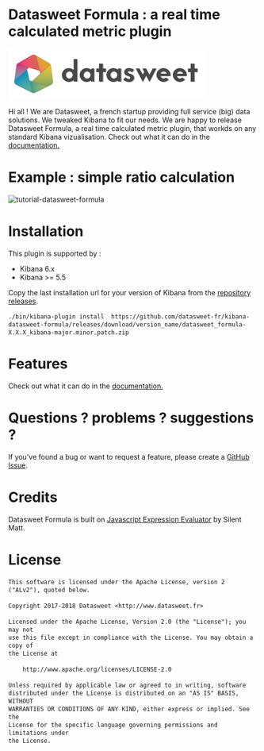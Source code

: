 # Datasweet Formula : a real time calculated metric plugin

[![datasweet-logo](docs/img/datasweet.png)](http://www.datasweet.fr)

Hi all !
We are Datasweet, a french startup providing full service (big) data solutions. We tweaked Kibana to fit our needs. We are happy to release Datasweet Formula, a real time calculated metric plugin, that workds on any standard Kibana vizualisation. Check out what it can do in the [documentation.](http://www.datasweet.fr/datasweet-formula.html)

# Example : simple ratio calculation

![tutorial-datasweet-formula](docs/img/tutorial-datasweet-formula.gif)

# Installation
This plugin is supported by : 
 - Kibana 6.x
 - Kibana >= 5.5

Copy the last installation url for your version of Kibana from the [repository releases](https://github.com/datasweet-fr/kibana-datasweet-formula/releases/latest).
```
./bin/kibana-plugin install  https://github.com/datasweet-fr/kibana-datasweet-formula/releases/download/version_name/datasweet_formula-X.X.X_kibana-major.minor.patch.zip
```
# Features
Check out what it can do in the [documentation.](http://www.datasweet.fr/datasweet-formula.html)

# Questions ? problems ? suggestions ?
If you've found a bug or want to request a feature, please create a [GitHub Issue](https://github.com/datasweet-fr/kibana-datasweet-formula/issues/new).

# Credits
Datasweet Formula is built on [Javascript Expression Evaluator](https://silentmatt.com/javascript-expression-evaluator/) by Silent Matt.

# License
```
This software is licensed under the Apache License, version 2 ("ALv2"), quoted below.

Copyright 2017-2018 Datasweet <http://www.datasweet.fr>

Licensed under the Apache License, Version 2.0 (the "License"); you may not
use this file except in compliance with the License. You may obtain a copy of
the License at

    http://www.apache.org/licenses/LICENSE-2.0

Unless required by applicable law or agreed to in writing, software
distributed under the License is distributed on an "AS IS" BASIS, WITHOUT
WARRANTIES OR CONDITIONS OF ANY KIND, either express or implied. See the
License for the specific language governing permissions and limitations under
the License.
```
